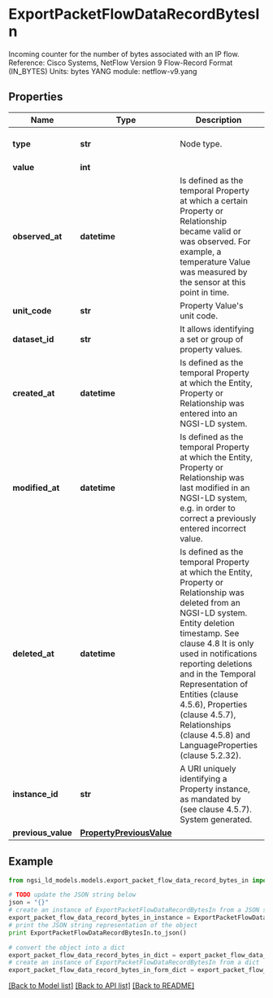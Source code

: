 # ExportPacketFlowDataRecordBytesIn

Incoming counter for the number of bytes associated with an IP flow.  Reference: Cisco Systems, NetFlow Version 9 Flow-Record Format (IN_BYTES)  Units: bytes  YANG module: netflow-v9.yang 

## Properties

Name | Type | Description | Notes
------------ | ------------- | ------------- | -------------
**type** | **str** | Node type.  | [optional] [default to 'Property']
**value** | **int** |  | 
**observed_at** | **datetime** | Is defined as the temporal Property at which a certain Property or Relationship became valid or was observed. For example, a temperature Value was measured by the sensor at this point in time.  | [optional] 
**unit_code** | **str** | Property Value&#39;s unit code.  | [optional] 
**dataset_id** | **str** | It allows identifying a set or group of property values.  | [optional] 
**created_at** | **datetime** | Is defined as the temporal Property at which the Entity, Property or Relationship was entered into an NGSI-LD system.  | [optional] [readonly] 
**modified_at** | **datetime** | Is defined as the temporal Property at which the Entity, Property or Relationship was last modified in an NGSI-LD system, e.g. in order to correct a previously entered incorrect value.  | [optional] [readonly] 
**deleted_at** | **datetime** | Is defined as the temporal Property at which the Entity, Property or Relationship was deleted from an NGSI-LD system.  Entity deletion timestamp. See clause 4.8 It is only used in notifications reporting deletions and in the Temporal Representation of Entities (clause 4.5.6), Properties (clause 4.5.7), Relationships (clause 4.5.8) and LanguageProperties (clause 5.2.32).  | [optional] [readonly] 
**instance_id** | **str** | A URI uniquely identifying a Property instance, as mandated by (see clause 4.5.7). System generated.  | [optional] [readonly] 
**previous_value** | [**PropertyPreviousValue**](PropertyPreviousValue.md) |  | [optional] 

## Example

```python
from ngsi_ld_models.models.export_packet_flow_data_record_bytes_in import ExportPacketFlowDataRecordBytesIn

# TODO update the JSON string below
json = "{}"
# create an instance of ExportPacketFlowDataRecordBytesIn from a JSON string
export_packet_flow_data_record_bytes_in_instance = ExportPacketFlowDataRecordBytesIn.from_json(json)
# print the JSON string representation of the object
print ExportPacketFlowDataRecordBytesIn.to_json()

# convert the object into a dict
export_packet_flow_data_record_bytes_in_dict = export_packet_flow_data_record_bytes_in_instance.to_dict()
# create an instance of ExportPacketFlowDataRecordBytesIn from a dict
export_packet_flow_data_record_bytes_in_form_dict = export_packet_flow_data_record_bytes_in.from_dict(export_packet_flow_data_record_bytes_in_dict)
```
[[Back to Model list]](../README.md#documentation-for-models) [[Back to API list]](../README.md#documentation-for-api-endpoints) [[Back to README]](../README.md)


